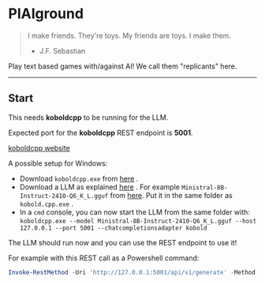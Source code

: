 # PlAIground

> I make friends. They're toys. My friends are toys. I make them.
> - J.F. Sebastian

Play text based games with/against AI! We call them "replicants" here.

---

## Start

This needs **koboldcpp** to be running for the LLM.

Expected port for the **koboldcpp** REST endpoint is **5001**.

[koboldcpp website](https://github.com/LostRuins/koboldcpp)

A possible setup for Windows:
- Download `koboldcpp.exe` from [here](https://github.com/LostRuins/koboldcpp/releases/tag/v1.97.4) .
- Download a LLM as explained 
 [here](https://github.com/LostRuins/koboldcpp?tab=readme-ov-file#Obtaining-a-GGUF-model) . 
 For example `Ministral-8B-Instruct-2410-Q6_K_L.gguf` from [here](https://huggingface.co/bartowski/Ministral-8B-Instruct-2410-GGUF). Put it in the same folder as `kobold.cpp.exe` .
- In a `cmd` console, you can now start the LLM from the same folder with:  
  `koboldcpp.exe --model Ministral-8B-Instruct-2410-Q6_K_L.gguf --host 127.0.0.1 --port 5001 --chatcompletionsadapter kobold`

The LLM should run now and you can use the REST endpoint to use it!

For example with this REST call as a Powershell command:
```powershell
Invoke-RestMethod -Uri 'http://127.0.0.1:5001/api/v1/generate' -Method Post -ContentType 'application/json' -Body '{"prompt":"Say three nouns.","max_length":50,"temperature":0.7,"seed":1234}' | ConvertTo-Json -Depth 10
```
